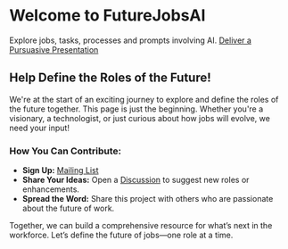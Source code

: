 # Welcome to FutureJobsAI
Explore jobs, tasks, processes and prompts involving AI.
[Deliver a Pursuasive Presentation](jobs/executive-leader.md)

## Help Define the Roles of the Future!

We're at the start of an exciting journey to explore and define the roles of the future together. This page is just the beginning. Whether you're a visionary, a technologist, or just curious about how jobs will evolve, we need your input!

### How You Can Contribute:
- **Sign Up:** [Mailing List](https://docs.google.com/forms/d/e/1FAIpQLSdWJDPBA5LQnGo58MLlRtsfDQrKmW40oV9G7jVhOBtNhqSIsg/viewform?usp=sharing) 
- **Share Your Ideas:** Open a [Discussion](https://github.com/robinbramdata/futurejobsai/issues) to suggest new roles or enhancements.
- **Spread the Word:** Share this project with others who are passionate about the future of work.

Together, we can build a comprehensive resource for what’s next in the workforce. Let’s define the future of jobs—one role at a time.

